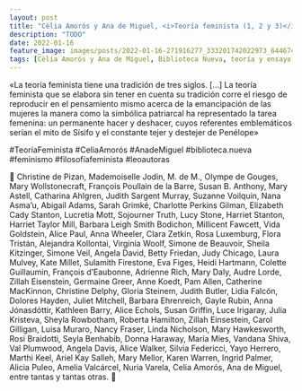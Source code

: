 ```yaml
---
layout: post
title: "Cèlia Amorós y Ana de Miguel, <i>Teoría feminista (1, 2 y 3)</i>"
description: "TODO"
date: 2022-01-16
feature_image: images/posts/2022-01-16-271916277_333201742022973_6446745952823428829_n_17915204018206543.webp
tags: [Cèlia Amorós y Ana de Miguel, Biblioteca Nueva, teoría y ensayo feminista]
---
```


«La teoría feminista tiene una tradición de tres siglos. […] La teoría feminista que se elabora sin tener en cuenta su tradición corre el riesgo de reproducir en el pensamiento mismo acerca de la emancipación de las mujeres la manera como la simbólica patriarcal ha representado la tarea femenina: un permanente hacer y deshacer, cuyos referentes emblemáticos serían el mito de Sísifo y el constante tejer y destejer de Penélope»
<!--more-->

#TeoríaFeminista #CeliaAmorós #AnadeMiguel #biblioteca.nueva #feminismo #filosofíafeminista #leoautoras

💜 Christine de Pizan, Mademoiselle Jodin, M. de M., Olympe de Gouges, Mary Wollstonecraft, François Poullain de la Barre, Susan B. Anthony,  Mary Astell, Catharina Ahlgren, Judith Sargent Murray, Suzanne Voilquin, Nana Asma’u, Abigail Adams, Sarah Grimké, Charlotte Perkins Gilman, Elizabeth Cady Stanton, Lucretia Mott, Sojourner Truth, Lucy Stone, Harriet Stanton, Harriet Taylor Mill, Barbara Leigh Smith Bodichon, Millicent Fawcett, Vida Goldstein, Alice Paul, Anna Wheeler, Clara Zetkin, Rosa Luxemburg, Flora Tristán, Alejandra Kollontai, Virginia Woolf, Simone de Beauvoir, Sheila Kitzinger, Simone Veil, Angela David, Betty Friedan, Judy Chicago, Laura Mulvey, Kate Millet, Sulamith Firestone, Eva Figes, Heidi Hartmann, Colette Guillaumin, François d’Eaubonne, Adrienne Rich, Mary Daly, Audre Lorde, Zillah Eisenstein, Germaine Greer, Anne Koedt, Pam Allen, Catherine MacKinnon, Christine Delphy, Gloria Steinem, Judith Butler, Lidia Falcón, Dolores Hayden, Juliet Mitchell, Barbara Ehrenreich, Gayle Rubin, Anna Jónasdóttir, Kathleen Barry, Alice Echols, Susan Griffin, Luce Irigaray, Julia Kristeva, Sheyla Rowbotham, Roberta Hamilton, Zillah Einsestein, Carol Gilligan, Luisa Muraro, Nancy Fraser, Linda Nicholson, Mary Hawkesworth, Rosi Braidotti, Seyla Benhabib, Donna Haraway, María Mies, Vandana Shiva, Val Plumwood, Angela Davis, Alice Walker, Silvia Federicci, Yayo Herrero, Marthi Keel, Ariel Kay Salleh, Mary Mellor, Karen Warren, Ingrid Palmer, Alicia Puleo, Amelia Valcárcel, Nuria Varela, Celia Amorós, Ana de Miguel, entre tantas y tantas otras. 💜

